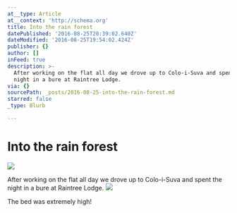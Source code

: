 ```yaml
---
at__type: Article
at__context: 'http://schema.org'
title: Into the rain forest
datePublished: '2016-08-25T20:39:02.640Z'
dateModified: '2016-08-25T19:54:02.424Z'
publisher: {}
author: []
inFeed: true
description: >-
  After working on the flat all day we drove up to Colo-i-Suva and spent the
  night in a bure at Raintree Lodge.
via: {}
sourcePath: _posts/2016-08-25-into-the-rain-forest.md
starred: false
_type: Blurb

---
```

# Into the rain forest
![](https://the-grid-user-content.s3-us-west-2.amazonaws.com/692dbd9c-929f-4096-995c-93bac8231956.jpg)

After working on the flat all day we drove up to Colo-i-Suva and spent the night in a bure at Raintree Lodge.
![](https://the-grid-user-content.s3-us-west-2.amazonaws.com/22417b3a-6587-49b9-bc8c-03e6c66ec910.jpg)

The bed was extremely high!